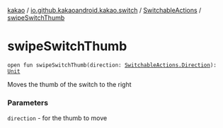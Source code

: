 [kakao](../../index.md) / [io.github.kakaoandroid.kakao.switch](../index.md) / [SwitchableActions](index.md) / [swipeSwitchThumb](./swipe-switch-thumb.md)

# swipeSwitchThumb

`open fun swipeSwitchThumb(direction: `[`SwitchableActions.Direction`](-direction/index.md)`): `[`Unit`](https://kotlinlang.org/api/latest/jvm/stdlib/kotlin/-unit/index.html)

Moves the thumb of the switch to the right

### Parameters

`direction` - for the thumb to move